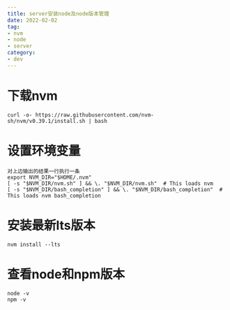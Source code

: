 ```yaml
---
title: server安装node及node版本管理
date: 2022-02-02
tag:
- nvm
- node
- server
category:
- dev
---
```

# 
# 下载nvm
```
curl -o- https://raw.githubusercontent.com/nvm-sh/nvm/v0.39.1/install.sh | bash
```
# 设置环境变量
```
对上边输出的结果一行执行一条
export NVM_DIR="$HOME/.nvm"
[ -s "$NVM_DIR/nvm.sh" ] && \. "$NVM_DIR/nvm.sh"  # This loads nvm
[ -s "$NVM_DIR/bash_completion" ] && \. "$NVM_DIR/bash_completion"  # This loads nvm bash_completion
```
# 安装最新lts版本
```
nvm install --lts
```
# 查看node和npm版本
```
node -v
npm -v
```